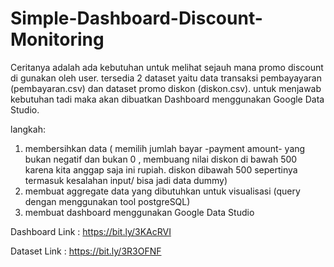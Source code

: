 # Simple-Dashboard-Discount-Monitoring

Ceritanya adalah ada kebutuhan untuk melihat sejauh mana promo discount di gunakan oleh user.  tersedia 2 dataset yaitu data transaksi pembayayaran (pembayaran.csv) dan dataset promo diskon (diskon.csv). untuk menjawab kebutuhan tadi maka akan dibuatkan Dashboard menggunakan Google Data Studio.

langkah:
1. membersihkan data ( memilih jumlah bayar -payment amount- yang bukan negatif dan bukan 0 , membuang nilai diskon di bawah 500 karena kita anggap saja ini rupiah. diskon dibawah 500 sepertinya termasuk kesalahan input/ bisa jadi data dummy)
2. membuat aggregate data yang dibutuhkan untuk visualisasi (query dengan menggunakan tool postgreSQL)
3. membuat dashboard menggunakan Google Data Studio

Dashboard Link : https://bit.ly/3KAcRVI

Dataset Link : https://bit.ly/3R3OFNF
